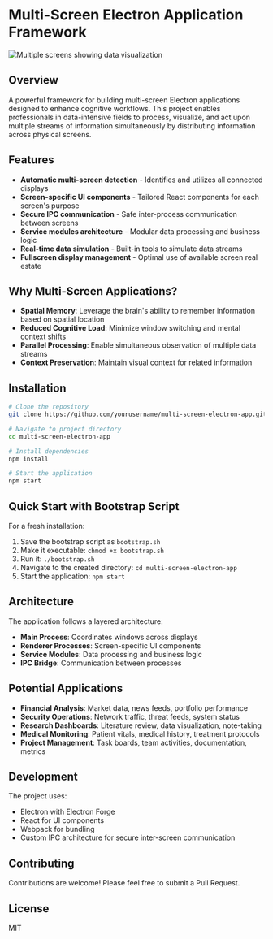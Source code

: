 # Multi-Screen Electron Application Framework

![Multiple screens showing data visualization](https://images.unsplash.com/photo-1526498460520-4c246339dccb?ixlib=rb-1.2.1&auto=format&fit=crop&w=1350&q=80)

## Overview

A powerful framework for building multi-screen Electron applications designed to enhance cognitive workflows. This project enables professionals in data-intensive fields to process, visualize, and act upon multiple streams of information simultaneously by distributing information across physical screens.

## Features

- **Automatic multi-screen detection** - Identifies and utilizes all connected displays
- **Screen-specific UI components** - Tailored React components for each screen's purpose
- **Secure IPC communication** - Safe inter-process communication between screens
- **Service modules architecture** - Modular data processing and business logic
- **Real-time data simulation** - Built-in tools to simulate data streams
- **Fullscreen display management** - Optimal use of available screen real estate

## Why Multi-Screen Applications?

- **Spatial Memory**: Leverage the brain's ability to remember information based on spatial location
- **Reduced Cognitive Load**: Minimize window switching and mental context shifts
- **Parallel Processing**: Enable simultaneous observation of multiple data streams
- **Context Preservation**: Maintain visual context for related information

## Installation

```bash
# Clone the repository
git clone https://github.com/yourusername/multi-screen-electron-app.git

# Navigate to project directory
cd multi-screen-electron-app

# Install dependencies
npm install

# Start the application
npm start
```

## Quick Start with Bootstrap Script

For a fresh installation:

1. Save the bootstrap script as `bootstrap.sh`
2. Make it executable: `chmod +x bootstrap.sh`
3. Run it: `./bootstrap.sh`
4. Navigate to the created directory: `cd multi-screen-electron-app`
5. Start the application: `npm start`

## Architecture

The application follows a layered architecture:

- **Main Process**: Coordinates windows across displays
- **Renderer Processes**: Screen-specific UI components
- **Service Modules**: Data processing and business logic
- **IPC Bridge**: Communication between processes

## Potential Applications

- **Financial Analysis**: Market data, news feeds, portfolio performance
- **Security Operations**: Network traffic, threat feeds, system status
- **Research Dashboards**: Literature review, data visualization, note-taking
- **Medical Monitoring**: Patient vitals, medical history, treatment protocols
- **Project Management**: Task boards, team activities, documentation, metrics

## Development

The project uses:
- Electron with Electron Forge
- React for UI components
- Webpack for bundling
- Custom IPC architecture for secure inter-screen communication

## Contributing

Contributions are welcome! Please feel free to submit a Pull Request.

## License

MIT 